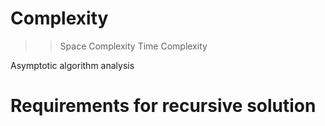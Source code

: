  <!-- Hashtable ideal for searching, insertion -->

# Complexity

> > Space Complexity
> > Time Complexity

Asymptotic algorithm analysis

# Requirements for recursive solution
